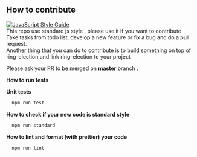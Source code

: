 <h2 id="contribute">How to contribute</h2>

[![JavaScript Style Guide](https://cdn.rawgit.com/standard/standard/master/badge.svg)](https://github.com/standard/standard)<br>
This repo use standard js style , please use it if you want to contribute <br>
Take tasks from todo list, develop a new feature or fix a bug and do a pull request.<br>
Another thing that you can do to contribute is to build something on top of ring-election and link ring-election to your project <br>

Please ask your PR to be merged on <strong>master</strong> branch . <br>

<strong>How to run tests</strong><br>

<strong>Unit tests </strong> <br>

```bash
  npm run test
```

<strong> How to check if your new code is standard style </strong><br>

```bash
  npm run standard
```

<strong>How to lint and format (with prettier) your code</strong><br>

```bash
  npm run lint
```
